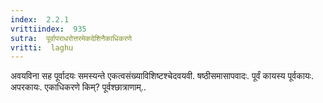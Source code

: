 ```yaml
---
index:  2.2.1
vrittiindex:  935
sutra:  पूर्वापराधरोत्तरमेकदेशिनैकाधिकरणे
vritti:  laghu 
---
```


अवयविना सह पूर्वादयः समस्यन्ते एकत्वसंख्याविशिष्टश्चेदवयवी. षष्ठीसमासापवादः. पूर्वं कायस्य पूर्वकायः. अपरकायः. एकाधिकरणे किम्? पूर्वश्छात्राणाम्..

